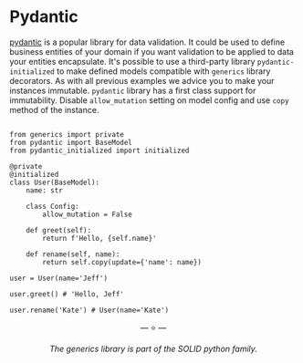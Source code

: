 # Pydantic

[pydantic](https://pydantic-docs.helpmanual.io/) is a popular library for data
validation. It could be used to define business entities of your domain if you
want validation to be applied to data your entities encapsulate. It's possible
to use a third-party library `pydantic-initialized` to make defined models
compatible with `generics` library decorators. As with all previous examples we
advice you to make your instances immutable. `pydantic` library has a first
class support for immutability. Disable `allow_mutation` setting on model config
and use `copy` method of the instance.

```pycon

from generics import private
from pydantic import BaseModel
from pydantic_initialized import initialized

@private
@initialized
class User(BaseModel):
    name: str

    class Config:
        allow_mutation = False

    def greet(self):
        return f'Hello, {self.name}'

    def rename(self, name):
        return self.copy(update={'name': name})

user = User(name='Jeff')

user.greet() # 'Hello, Jeff'

user.rename('Kate') # User(name='Kate')

```

<p align="center">&mdash; ⭐️ &mdash;</p>
<p align="center"><i>The generics library is part of the SOLID python family.</i></p>
